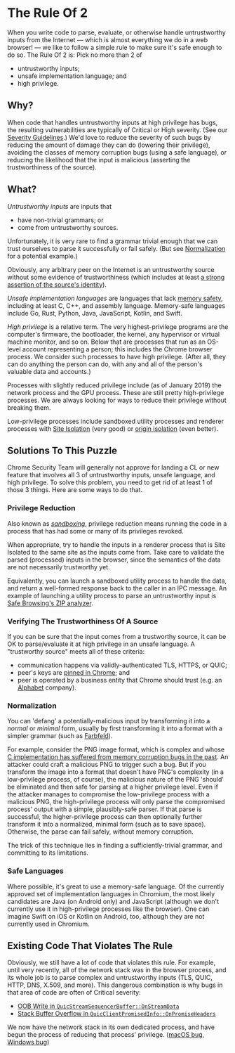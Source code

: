 # The Rule Of 2

When you write code to parse, evaluate, or otherwise handle untrustworthy inputs
from the Internet — which is almost everything we do in a web browser! — we like
to follow a simple rule to make sure it's safe enough to do so. The Rule Of 2
is: Pick no more than 2 of

  * untrustworthy inputs;
  * unsafe implementation language; and
  * high privilege.

## Why?

When code that handles untrustworthy inputs at high privilege has bugs, the
resulting vulnerabilities are typically of Critical or High severity. (See our
[Severity Guidelines](severity-guidelines.md).) We'd love to reduce the severity
of such bugs by reducing the amount of damage they can do (lowering their
privilege), avoiding the classes of memory corruption bugs (using a safe
language), or reducing the likelihood that the input is malicious (asserting the
trustworthiness of the source).

## What?

_Untrustworthy inputs_ are inputs that

  * have non-trivial grammars; or
  * come from untrustworthy sources.

Unfortunately, it is very rare to find a grammar trivial enough that we can
trust ourselves to parse it successfully or fail safely. (But see
[Normalization](#Normalization) for a potential example.)

Obviously, any arbitrary peer on the Internet is an untrustworthy source without
some evidence of trustworthiness (which includes at least [a strong assertion of
the source's identity](#verifying-trustworthiness-source)).

_Unsafe implementation languages_ are languages that lack
[memory safety](https://en.wikipedia.org/wiki/Memory_safety), including at least
C, C++, and assembly language. Memory-safe languages include Go, Rust, Python,
Java, JavaScript, Kotlin, and Swift.

_High privilege_ is a relative term. The very highest-privilege programs are the
computer's firmware, the bootloader, the kernel, any hypervisor or virtual
machine monitor, and so on. Below that are processes that run as an OS-level
account representing a person; this includes the Chrome browser process. We
consider such processes to have high privilege. (After all, they can do anything
the person can do, with any and all of the person's valuable data and accounts.)

Processes with slightly reduced privilege include (as of January 2019) the
network process and the GPU process. These are still pretty high-privilege
processes. We are always looking for ways to reduce their privilege without
breaking them.

Low-privilege processes include sandboxed utility processes and renderer
processes with [Site
Isolation](https://www.chromium.org/Home/chromium-security/site-isolation) (very
good) or [origin
isolation](https://www.chromium.org/administrators/policy-list-3#IsolateOrigins)
(even better).

## Solutions To This Puzzle

Chrome Security Team will generally not approve for landing a CL or new feature
that involves all 3 of untrustworthy inputs, unsafe language, and high
privilege. To solve this problem, you need to get rid of at least 1 of those 3
things. Here are some ways to do that.

### Privilege Reduction

Also known as [_sandboxing_](https://cs.chromium.org/chromium/src/sandbox/),
privilege reduction means running the code in a process that has had some or
many of its privileges revoked.

When appropriate, try to handle the inputs in a renderer process that is Site
Isolated to the same site as the inputs come from. Take care to validate the
parsed (processed) inputs in the browser, since the semantics of the data are
not necessarily trustworthy yet.

Equivalently, you can launch a sandboxed utility process to handle the data, and
return a well-formed response back to the caller in an IPC message. An example
of launching a utility process to parse an untrustworthy input is [Safe
Browsing's ZIP
analyzer](https://cs.chromium.org/chromium/src/chrome/common/safe_browsing/zip_analyzer.h).

<a href="verifying-trustworthiness-source"></a>
### Verifying The Trustworthiness Of A Source

If you can be sure that the input comes from a trustworthy source, it can be OK
to parse/evaluate it at high privilege in an unsafe language. A "trustworthy
source" meets all of these criteria:

  * communication happens via validly-authenticated TLS, HTTPS, or QUIC;
  * peer's keys are [pinned in Chrome](https://cs.chromium.org/chromium/src/net/http/transport_security_state_static.json?sq=package:chromium&g=0); and
  * peer is operated by a business entity that Chrome should trust (e.g. an [Alphabet](https://abc.xyz) company).

<a name="Normalization"></a>
### Normalization

You can 'defang' a potentially-malicious input by transforming it into a
_normal_ or _minimal_ form, usually by first transforming it into a format with
a simpler grammar (such as [Farbfeld](https://tools.suckless.org/farbfeld/)).

For example, consider the PNG image format, which is complex and whose [C
implementation has suffered from memory corruption bugs in the
past](https://www.cvedetails.com/vulnerability-list/vendor_id-7294/Libpng.html).
An attacker could craft a malicious PNG to trigger such a bug. But if you
transform the image into a format that doesn't have PNG's complexity (in a
low-privilege process, of course), the malicious nature of the PNG 'should' be
eliminated and then safe for parsing at a higher privilege level. Even if the
attacker manages to compromise the low-privilege process with a malicious PNG,
the high-privilege process will only parse the compromised process' output with
a simple, plausibly-safe parser. If that parse is successful, the
higher-privilege process can then optionally further transform it into a
normalized, minimal form (such as to save space). Otherwise, the parse can fail
safely, without memory corruption.

The trick of this technique lies in finding a sufficiently-trivial grammar, and
committing to its limitations.

### Safe Languages

Where possible, it's great to use a memory-safe language. Of the currently
approved set of implementation languages in Chromium, the most likely candidates
are Java (on Android only) and JavaScript (although we don't currently use it in
high-privilege processes like the browser). One can imagine Swift on iOS or
Kotlin on Android, too, although they are not currently used in Chromium.

## Existing Code That Violates The Rule

Obviously, we still have a lot of code that violates this rule. For example,
until very recently, all of the network stack was in the browser process, and
its whole job is to parse complex and untrustworthy inputs (TLS, QUIC, HTTP,
DNS, X.509, and more). This dangerous combination is why bugs in that area of
code are often of Critical severity:

  * [OOB Write in `QuicStreamSequencerBuffer::OnStreamData`](https://bugs.chromium.org/p/chromium/issues/detail?id=778505)
  * [Stack Buffer Overflow in `QuicClientPromisedInfo::OnPromiseHeaders`](https://bugs.chromium.org/p/chromium/issues/detail?id=777728)

We now have the network stack in its own dedicated process, and have begun the
process of reducing that process' privilege. ([macOS
bug](https://bugs.chromium.org/p/chromium/issues/detail?id=915910), [Windows
bug](https://bugs.chromium.org/p/chromium/issues/detail?id=841001))
